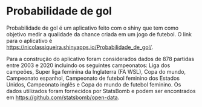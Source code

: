 # Probabilidade de gol
  Probabilidade de gol é um aplicativo feito com o shiny que tem como objetivo medir a qualidade da chance criada em um jogo de futebol.
O link para o aplicativo é https://nicolassiqueira.shinyapps.io/Probabilidade_de_gol/.

  Para a construção do aplicativo foram considerados dados de 878 partidas entre 2003 e 2020 incluindo os seguintes campeonatos: Liga dos campeões, Super liga feminina da Inglaterra (FA WSL), Copa do mundo, Campeonato espanhol, Campeonato de futebol feminino dos Estados Unidos, Campeonato inglês e Copa do mundo de futebol feminino.
Os dados utilizados foram fornecidos por StatsBomb e podem ser encontrados em https://github.com/statsbomb/open-data.
